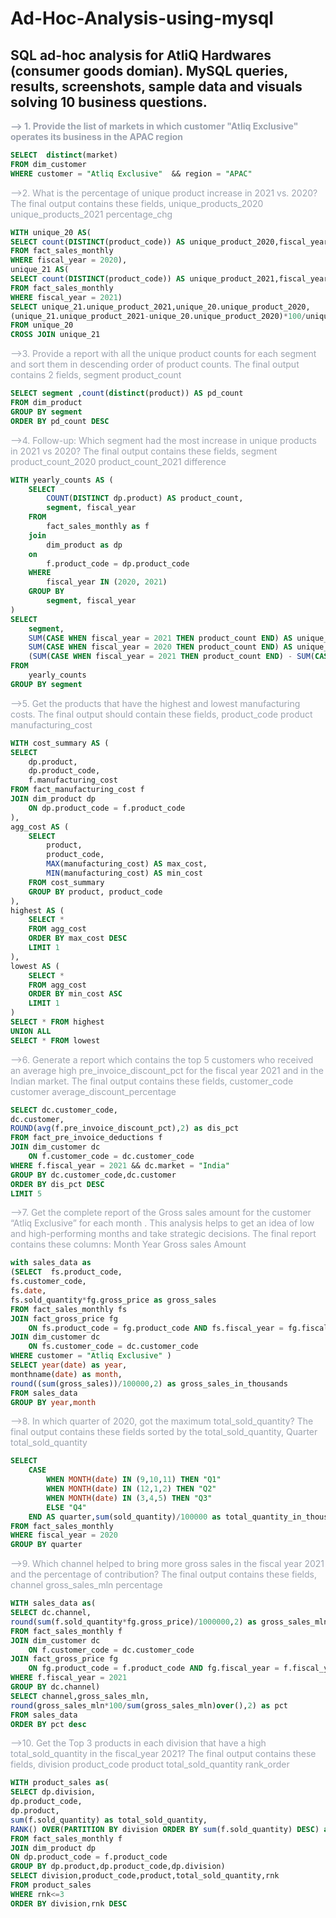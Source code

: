 # Ad-Hoc-Analysis-using-mysql
SQL ad-hoc analysis for AtliQ Hardwares (consumer goods domian). MySQL queries, results, screenshots, sample data and visuals solving 10 business questions.
---

<span style="color:#9ca3af">**--> 1. Provide the list of markets in which customer "Atliq Exclusive" operates its business in the APAC region**</span> 
```sql
SELECT	distinct(market) 
FROM dim_customer
WHERE customer = "Atliq Exclusive"  && region = "APAC"
```
<span style="color:#9ca3af">-->2. What is the percentage of unique product increase in 2021 vs. 2020? The final output contains these fields, unique_products_2020 unique_products_2021 percentage_chg</span>
```sql
WITH unique_20 AS(
SELECT count(DISTINCT(product_code)) AS unique_product_2020,fiscal_year
FROM fact_sales_monthly
WHERE fiscal_year = 2020),
unique_21 AS(
SELECT count(DISTINCT(product_code)) AS unique_product_2021,fiscal_year
FROM fact_sales_monthly
WHERE fiscal_year = 2021)
SELECT unique_21.unique_product_2021,unique_20.unique_product_2020, 
(unique_21.unique_product_2021-unique_20.unique_product_2020)*100/unique_20.unique_product_2020 AS pct_chg
FROM unique_20
CROSS JOIN unique_21
```
<span style="color:#9ca3af">-->3. Provide a report with all the unique product counts for each segment and sort them in descending order of product counts. The final output contains 2 fields, segment product_count</span>
```sql
SELECT segment ,count(distinct(product)) AS pd_count 
FROM dim_product
GROUP BY segment
ORDER BY pd_count DESC
```
<span style="color:#9ca3af">-->4. Follow-up: Which segment had the most increase in unique products in 2021 vs 2020? The final output contains these fields, segment product_count_2020 product_count_2021 difference</span>
```sql
WITH yearly_counts AS (
    SELECT 
        COUNT(DISTINCT dp.product) AS product_count,
        segment, fiscal_year
    FROM 
        fact_sales_monthly as f
	join
		dim_product as dp
	on
		f.product_code = dp.product_code
    WHERE 
        fiscal_year IN (2020, 2021)
    GROUP BY 
        segment, fiscal_year
)
SELECT
    segment,
    SUM(CASE WHEN fiscal_year = 2021 THEN product_count END) AS unique_product_2021,
    SUM(CASE WHEN fiscal_year = 2020 THEN product_count END) AS unique_product_2020,
    (SUM(CASE WHEN fiscal_year = 2021 THEN product_count END) - SUM(CASE WHEN fiscal_year = 2020 THEN product_count END)) as diff
FROM
    yearly_counts
GROUP BY segment
```
<span style="color:#9ca3af">-->5. Get the products that have the highest and lowest manufacturing costs. The final output should contain these fields, product_code product manufacturing_cost</span>
```sql
WITH cost_summary AS (
SELECT 
	dp.product,
	dp.product_code,
	f.manufacturing_cost
FROM fact_manufacturing_cost f
JOIN dim_product dp
	ON dp.product_code = f.product_code
),
agg_cost AS (
    SELECT 
        product,
        product_code,
        MAX(manufacturing_cost) AS max_cost,
        MIN(manufacturing_cost) AS min_cost
    FROM cost_summary    
    GROUP BY product, product_code
),
highest AS (
    SELECT *
    FROM agg_cost
    ORDER BY max_cost DESC
    LIMIT 1
),
lowest AS (
    SELECT *
    FROM agg_cost
    ORDER BY min_cost ASC
    LIMIT 1
)
SELECT * FROM highest
UNION ALL
SELECT * FROM lowest
```
<span style="color:#9ca3af">-->6. Generate a report which contains the top 5 customers who received an average high pre_invoice_discount_pct for the fiscal year 2021 and in the Indian market. The final output contains these fields, customer_code customer average_discount_percentage</span>
```sql
SELECT dc.customer_code,
dc.customer,
ROUND(avg(f.pre_invoice_discount_pct),2) as dis_pct
FROM fact_pre_invoice_deductions f
JOIN dim_customer dc
	ON f.customer_code = dc.customer_code
WHERE f.fiscal_year = 2021 && dc.market = "India"
GROUP BY dc.customer_code,dc.customer
ORDER BY dis_pct DESC
LIMIT 5
```
<span style="color:#9ca3af">-->7. Get the complete report of the Gross sales amount for the customer “Atliq Exclusive” for each month . This analysis helps to get an idea of low and high-performing months and take strategic decisions. The final report contains these columns: Month Year Gross sales Amount</span>
```sql
with sales_data as 
(SELECT  fs.product_code,
fs.customer_code,
fs.date,
fs.sold_quantity*fg.gross_price as gross_sales
FROM fact_sales_monthly fs
JOIN fact_gross_price fg
	ON fs.product_code = fg.product_code AND fs.fiscal_year = fg.fiscal_year
JOIN dim_customer dc
	ON fs.customer_code = dc.customer_code
WHERE customer = "Atliq Exclusive" )
SELECT year(date) as year, 
monthname(date) as month,
round((sum(gross_sales))/100000,2) as gross_sales_in_thousands
FROM sales_data
GROUP BY year,month
```
<span style="color:#9ca3af">-->8. In which quarter of 2020, got the maximum total_sold_quantity? The final output contains these fields sorted by the total_sold_quantity, Quarter total_sold_quantity</span>
```sql
SELECT 
	CASE
		WHEN MONTH(date) IN (9,10,11) THEN "Q1"
		WHEN MONTH(date) IN (12,1,2) THEN "Q2"
		WHEN MONTH(date) IN (3,4,5) THEN "Q3"
		ELSE "Q4"
	END AS quarter,sum(sold_quantity)/100000 as total_quantity_in_thousands
FROM fact_sales_monthly
WHERE fiscal_year = 2020
GROUP BY quarter
```
<span style="color:#9ca3af">-->9. Which channel helped to bring more gross sales in the fiscal year 2021 and the percentage of contribution? The final output contains these fields, channel gross_sales_mln percentage</span>
```sql
WITH sales_data as(
SELECT dc.channel,
round(sum(f.sold_quantity*fg.gross_price)/1000000,2) as gross_sales_mln
FROM fact_sales_monthly f
JOIN dim_customer dc
	ON f.customer_code = dc.customer_code
JOIN fact_gross_price fg
	ON fg.product_code = f.product_code AND fg.fiscal_year = f.fiscal_year
WHERE f.fiscal_year = 2021
GROUP BY dc.channel)
SELECT channel,gross_sales_mln,
round(gross_sales_mln*100/sum(gross_sales_mln)over(),2) as pct
FROM sales_data
ORDER BY pct desc
```
<span style="color:#9ca3af">-->10. Get the Top 3 products in each division that have a high total_sold_quantity in the fiscal_year 2021? The final output contains these fields, division product_code product total_sold_quantity rank_order</span>
```sql
WITH product_sales as(
SELECT dp.division,
dp.product_code,
dp.product,
sum(f.sold_quantity) as total_sold_quantity,
RANK() OVER(PARTITION BY division ORDER BY sum(f.sold_quantity) DESC) as rnk
FROM fact_sales_monthly f
JOIN dim_product dp
ON dp.product_code = f.product_code
GROUP BY dp.product,dp.product_code,dp.division)
SELECT division,product_code,product,total_sold_quantity,rnk
FROM product_sales
WHERE rnk<=3
ORDER BY division,rnk DESC
```
